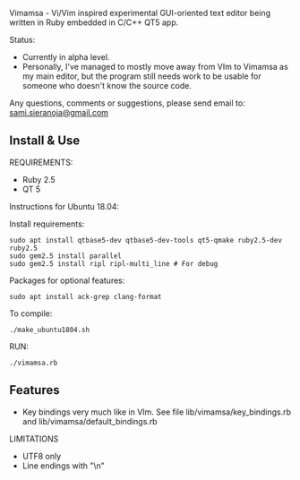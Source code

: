 
Vimamsa - Vi/Vim inspired experimental GUI-oriented text editor being written in Ruby embedded in C/C++ QT5 app. 

Status: 
 - Currently in alpha level.  
 - Personally, I've managed to mostly move away from VIm to Vimamsa as my main editor, but the program still needs work to be usable for someone who doesn't know the source code.

Any questions, comments or suggestions, please send email to: sami.sieranoja@gmail.com

## Install & Use

REQUIREMENTS:
 - Ruby 2.5
 - QT 5

Instructions for Ubuntu 18.04:

Install requirements:
```
sudo apt install qtbase5-dev qtbase5-dev-tools qt5-qmake ruby2.5-dev ruby2.5
sudo gem2.5 install parallel
sudo gem2.5 install ripl ripl-multi_line # For debug
```

Packages for optional features:
```
sudo apt install ack-grep clang-format
```

To compile:
```
./make_ubuntu1804.sh 
```

RUN:
```
./vimamsa.rb
```

## Features

 - Key bindings very much like in VIm. See file lib/vimamsa/key_bindings.rb and lib/vimamsa/default_bindings.rb

LIMITATIONS
 - UTF8 only
 - Line endings with "\n"
